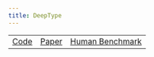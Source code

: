 ```yaml
---
title: DeepType
---
```

<div>
<table class="links">
<tr>
<td>
<a href="https://github.com/deep-type/deeptype2">Code</a>
</td>
<td><a href="https://www.aaai.org/AAAI22Papers/AAAI-2612.RaimanJ.pdf">Paper</a>
</td>
<td><a href="https://github.com/deep-type/deeptype2/tree/master/human_benchmark">Human Benchmark</a></td>
</tr>
</table>
</div>
